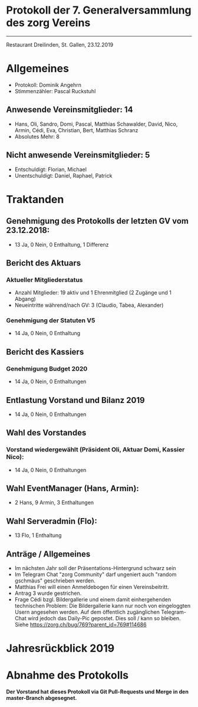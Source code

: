 Protokoll der 7. Generalversammlung des zorg Vereins
======
---
Restaurant Dreilinden, St. Gallen, 23.12.2019

# Allgemeines
- Protokoll: Dominik Angehrn
- Stimmenzähler: Pascal Ruckstuhl

## Anwesende Vereinsmitglieder: 14
- Hans, Oli, Sandro, Domi, Pascal, Matthias Schawalder, David, Nico, Armin, Cédi, Eva, Christian, Bert, Matthias Schranz
- Absolutes Mehr: 8

## Nicht anwesende Vereinsmitglieder: 5
- Entschuldigt: Florian, Michael
- Unentschuldigt: Daniel, Raphael, Patrick

# Traktanden
## Genehmigung des Protokolls der letzten GV vom 23.12.2018:
- 13 Ja, 0 Nein, 0 Enthaltung, 1 Differenz

## Bericht des Aktuars
### Aktueller Mitgliederstatus
- Anzahl Mitglieder: 19 aktiv und 1 Ehrenmitglied (2 Zugänge und 1 Abgang)
- Neueintritte während/nach GV: 3 (Claudio, Tabea, Alexander)

### Genehmigung der Statuten V5
- 14 Ja, 0 Nein, 0 Enthaltung

## Bericht des Kassiers
### Genehmigung Budget 2020
- 14 Ja, 0 Nein, 0 Enthaltungen

## Entlastung Vorstand und Bilanz 2019
- 14 Ja, 0 Nein, 0 Enthaltungen

## Wahl des Vorstandes
### Vorstand wiedergewählt (Präsident Oli, Aktuar Domi, Kassier Nico):
- 14 Ja, 0 Nein, 0 Enthaltungen

## Wahl EventManager (Hans, Armin):
- 2 Hans, 9 Armin, 3 Enthaltungen

## Wahl Serveradmin (Flo):
- 13 Flo, 1 Enthaltung

## Anträge / Allgemeines
- Im nächsten Jahr soll der Präsentations-Hintergrund schwarz sein
- Im Telegram Chat "zorg Community" darf ungeniert auch "random gschmäus" geschrieben werden.
- Matthias Frei will einen Anmeldebogen für einen Vereinsbeitritt.
- Antrag 3 wurde gestrichen.
- Frage Cédi bzgl. Bildergallerie und einem damit einhergehenden technischen Problem: Die Bildergallerie kann nur noch von eingeloggten Usern angesehen werden. Auf dem öffentlich zugänglichen Telegram-Chat wird jedoch das Daily-Pic gepostet. Dies soll / kann so bleiben. Siehe https://zorg.ch/bug/769?parent_id=769#114686

# Jahresrückblick 2019

# Abnahme des Protokolls
**Der Vorstand hat dieses Protokoll via Git Pull-Requests und Merge in den master-Branch abgesegnet.**
